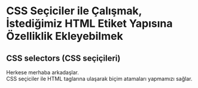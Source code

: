 # CSS Seçiciler ile Çalışmak, İstediğimiz HTML Etiket Yapısına Özelliklik Ekleyebilmek
## CSS selectors (CSS seçiçileri)
Herkese merhaba arkadaşlar.  
CSS seçiciler ile HTML taglarına ulaşarak biçim atamaları yapmamızı sağlar.
